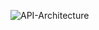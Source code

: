![API-Architecture](https://github.com/diogoazevedoo/polls/assets/88426589/3f3bbd2d-cf58-47c2-a71e-8cd406848d67)

